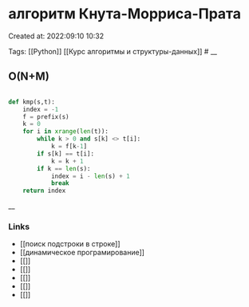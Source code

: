 # алгоритм Кнута-Морриса-Прата

Created at: 2022:09:10 10:32

Tags: [[Python]] [[Курс алгоритмы и структуры-данных]]    #
__ 

## O(N+M)
``` python 

def kmp(s,t):
    index = -1
    f = prefix(s)
    k = 0
    for i in xrange(len(t)):
        while k > 0 and s[k] <> t[i]:
            k = f[k-1]
        if s[k] == t[i]:
            k = k + 1
        if k == len(s):
            index = i - len(s) + 1
            break
    return index

```

__

### Links

- [[поиск подстроки в строке]]
- [[динамическое програмирование]]
- [[]]
- [[]]
- [[]]
- [[]]
- [[]]